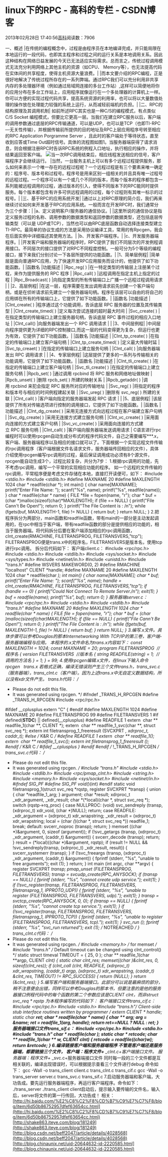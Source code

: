 
# linux下的RPC - 高科的专栏 - CSDN博客

2013年02月28日 17:40:56[高科](https://me.csdn.net/pbymw8iwm)阅读数：7906


一、概述
|在传统的编程概念中，过程是由程序员在本地编译完成，并只能局限在本地运行的一段代码，也即其主程序和过程之间的运行关系是本地调用关系。因此这种结构在网络日益发展的今天已无法适应实际需求。总而言之，传统过程调用模式无法充分利用网络上其他主机的资源（如CPU、 Memory等），也无法提高代码在实体间的共享程度，使得主机资源大量浪费。|
|而本文要介绍的RPC编程，正是很好地解决了传统过程所存在的一系列弊端。通过RPC我们可以充分利用非共享内存的多处理器环境（例如通过局域网连接的多台工作站）,这样可以简便地将你的应用分布在多台工作站上，应用程序就像运行在一个多处理器的计算机上一样。你可以方便的实现过程代码共享，提高系统资源的利用率，也可以将以大量数值处理的操作放在处理能力较强的系统上运行，从而减轻前端机的负担。|
|二、RPC的结构原理及其调用机制|
如前所述RPC其实也是一种C/S的编程模式，有点类似C/S Socket 编程模式，但要比它更高一层。当我们在建立RPC服务以后，客户端的调用参数通过底层的RPC传输通道，可以是UDP，也可以是TCP（也即TI-RPC —无关性传输），并根据传输前所提供的目的地址及RPC上层应用程序号转至相应的RPC Application Porgramme Server ，且此时的客户端处于等待状态，直至收到应答或Time Out超时信号。具体的流程图如图1。当服务器端获得了请求消息，则会根据注册RPC时告诉RPC系统的例程入口地址，执行相应的操作，并将结果返回至客户端。
![](http://zhoulifa.bokee.com/inc/rpc.jpg)当一次RPC调用结束后，相应线程发送相应的信号，客户端程序才会继续运行。
|当然，一台服务主机上可以有多个远程过程提供服务，那么如何来表示一个唯一存在的远程过程呢？一个远程过程是有三个要素来唯一确定的：程序号、版本号和过程号。程序号是用来区别一组相关的并且具有唯一过程号的远程过程。一个程序可以有一个或几个不同的版本，而每个版本的程序都包含一系列能被远程调用的过程，通过版本的引入，使得不同版本下的RPC能同时提供服务。每个版本都包含有许多可供远程调用的过程，每个过程则有其唯一标示的过程号。|
|三、基于RPC的应用系统开发|
|通过以上对RPC原理的简介后，我们再来继续讨论如何来开发基于RPC的应用系统。一般而言在开发RPC时，我们通常分为三个步骤：|
|a、定义说明客户/服务器的通信协议。|
|这里所说的通信协议是指定义服务过程的名称、调用参数的数据类型和返回参数的数据类型，还包括底层传输类型（可以是 UDP或TCP），当然也可以由RPC底层函数自动选择连接类型建立TI-RPC。最简单的协议生成的方法是采用协议编译工具，常用的有Rpcgen，我会在后面实例中详细描述其使用方法。|
|b、开发客户端程序。|
|c、开发服务器端程序。|
|开发客户端和服务器端的程序时，RPC提供了我们不同层次的开发例程调用接口。不同层次的接口提供了对RPC不同程度控制。一般可分为5个等级的编程接口，接下来我们分别讨论一下各层所提供的功能函数。|
|1、简单层例程|
|简单层是面向普通RPC应用，为了快速开发RPC应用服务而设计的，他提供了如下功能函数。|
|函数名
|功能描述
|
|Rpc_reg( )
|在一特定类型的传输层上注册某个过程，来作为提供服务的 RPC 程序
|
|Rpc_call( )
|远程调用在指定主机上指定的过程
|
|Rpc_Broadcast( )
|向指定类型的所有传输端口上广播一个远程过程调用请求
|
|
|2、高层例程|
|在这一层，程序需要在发出调用请求前先创建一个客户端句柄，或是在侦听请求前先建立一个服务器端句柄。程序在该层可以自由的将自己的应用绑在所有的传输端口上，它提供了如下功能函数。|
|函数名
|功能描述
|
|Clnt_create( )
|程序通过这个功能调用，告诉底层 RPC 服务器的位置及其传输类型
|
|Clnt_create_timed( )
|定义每次尝试连接的超时最大时间
|
|Svc_create( )
|在指定类型的传输端口上建立服务器句柄，告诉底层 RPC 事件过程的相应入口地址
|
|Clnt_call()
|向服务器端发出一个 RPC 调用请求
|
|
|3、中间层例程|
|中间层向程序提供更为详细的RPC控制接口,而这一层的代码变得更为复杂，但运行也更为有效，它提供了如下功能函数。|
|函数名
|功能描述
|
|Clnt_tp_create( )
|在指定的传输端口上建立客户端句柄
|
|Clnt_tp_create_timed( )
|定义最大传输时延
|
|Svc_tp_creaet( )
|在指定的传输端口上建立服务句柄
|
|Clnt_call( )
|向服务器端发出 RPC 调用请求
|
|
|4、专家层例程|
|这层提供了更多的一系列与传输相关的功能调用，它提供了如下功能函数。|
|函数名
|功能描述
|
|Clnt_tli_create( )
|在指定的传输端口上建立客户端句柄
|
|Svc_tli_create( )
|在指定的传输端口上建立服务句柄
|
|Rpcb_set( )
|通过调用 rpcbind 将 RPC 服务和网络地址做映射
|
|Rpcb_unset( )
|删除 rpcb_set( ) 所建的映射关系
|
|Rpcb_getaddr( )
|调用 rpcbind 来犯会指定 RPC 服务所对应的传输地址
|
|Svc_reg( )
|将指定的程序和版本号与相应的时间例程建起关联
|
|Svc_ureg( )
|删除有 svc_reg( ) 所建的关联
|
|Clnt_call( )
|客户端向指定的服务器端发起 RPC 请求
|
|
|5、底层例程|
|该层提供了所有对传输选项进行控制的调用接口，它提供了如下功能函数。|
|函数名
|功能描述
|
|Clnt_dg_create( )
|采用无连接方式向远程过程在客户端建立客户句柄
|
|Svc_dg_create( )
|采用无连接方式建立服务句柄
|
|Clnt_vc_create( )
|采用面向连接的方式建立客户句柄
|
|Svc_vc_create( )
|采用面向连接的方式建立 RPC 服务句柄
|
|Clnt_call( )
|客户端向服务器端发送调用请求
|
C语言进行rpc编程时可以使用rpcgen自动生成分布式的程序代码文件，自己之需要编写***.x，客户端、服务器端程序以及相应的接口就可以了。下面根据一个实现远程文件传输的rpc调用程序（客户端根据文件名请求文件，服务器端传回相应的文件），具体介绍使用rpcgen编写rpc调用的过程，最后保证调用成功必须有8个源文件，rpcgen能自动生成3个，过程比较复杂，共分为7步：
1.根据rpc调用的功能，先不考虑rpc调用，编写一个平常的实现相应功能的程序。
如一个远程的文件传输的rpc调用，平常程序便是考虑文件存储在本地，直接打开读便可，如下：
\#include <stdio.h>
\#include <stdlib.h>
\#define MAXNAME 20
\#define MAXLENGTH 1024
char * readfile(char *);
int main()
{
char name[MAXNAME];
printf("Enter File Name: ");
scanf("%s", name);
printf("%s", readfile(name));
}
char * readfile(char * name)
{
FILE *file = fopen(name, "r");
char * buf = (char *)malloc(sizeof(char)*MAXLENGTH);
if (file == NULL)
{
printf("File Cann't Be Open!");
return 0;
}
printf("The File Content is : /n");
while (fgets(buf, MAXLENGTH-1, file) != NULL)
{
return buf;
}
return NULL;
}
2.把程序拆分为两部分，main函数和readfile函数，带有main的一部分是主动发起调用的，在rpc中相当于客户端，带有readfile函数的部分是提供相应的功能的，相当于服务器端。将代码拆分后要在客户端添加相应的rpc调用函数，clnt_create(RMACHINE,
 FILETRANSPROG, FILETRANSVERS,"tcp");
FILETRANSPROG便是trans.x中的程序名，FILETRANSVERS是版本名，使用tcp进行rpc调用。
拆分后代码如下：
客户端client.c：
\#include <rpc/rpc.h>
\#include <stdio.h>
\#include <stdlib.h>
\#include <sys/socket.h>
\#include <sys/types.h>
\#include <netinet/in.h>
\#include <unistd.h>
\#include "trans.h"
\#define WSVERS MAKEWORD(0, 2)
\#define RMACHINE "localhost"
CLIENT *handle;
\#define MAXNAME 20
\#define MAXLENGTH 1024
char * readfile(char *);
int main()
{
char name[MAXNAME];
char * buf;
printf("Enter File Name: ");
scanf("%s", name);
handle = clnt_create(RMACHINE, FILETRANSPROG, FILETRANSVERS,"tcp");
if (handle == 0) {
printf("Could Not Connect To Remote Server./n");
exit(1);
}
buf = readfile(name);
printf("%s", buf);
return 0;
}
服务器端server.c：
\#include <rpc/rpc.h>
\#include <stdio.h>
\#include <stdlib.h>
\#include "trans.h"
\#define MAXNAME 20
\#define MAXLENGTH 1024
char * readfile(char * name)
{
FILE *file = fopen(name, "r");
char * buf = (char *)malloc(sizeof(char)*MAXLENGTH);
if (file == NULL)
{
printf("File Cann't Be Open!");
return 0;
}
printf("The File Content is : /n");
while (fgets(buf, MAXLENGTH-1, file) != NULL)
{
return buf;
}
return NULL;
}
3.编写***.x文件。具体步骤可以参考Douglas的那本Internetworking With TCP/IP的第三卷，客户端-服务器端编程与应用。
本程序的.x文件命名为trans.x内容如下：
const MAXLENGTH = 1024;
const MAXNAME = 20;
program FILETRANSPROG  //程序名
{
version FILETRANSVERS  //版本名
{
string READFILE(string) = 1;  //调用的方法名
} = 1;
} = 99;
4.使用rpcgen编辑.x文件，在linux下输入命令
rpcgen   trans.x
若格式正确，编译无错误则产生三个文件trans.h，trans_svc.c（服务器端），trans_clnt.c（客户端）。因为上述trans.x中无自定义数据结构，所以没有xdr文件产生。
trans.h代码：
/*
* Please do not edit this file.
* It was generated using rpcgen.
*/
\#ifndef _TRANS_H_RPCGEN
\#define _TRANS_H_RPCGEN
\#include <rpc/rpc.h>

\#ifdef __cplusplus
extern "C" {
\#endif
\#define MAXLENGTH 1024
\#define MAXNAME 20
\#define FILETRANSPROG 99
\#define FILETRANSVERS 1
\#if defined(__STDC__) || defined(__cplusplus)
\#define READFILE 1
extern  char ** readfile_1(char **, CLIENT *);
extern  char ** readfile_1_svc(char **, struct svc_req *);
extern int filetransprog_1_freeresult (SVCXPRT *, xdrproc_t, caddr_t);
\#else /* K&R C */
\#define READFILE 1
extern  char ** readfile_1();
extern  char ** readfile_1_svc();
extern int filetransprog_1_freeresult ();
\#endif /* K&R C */
\#ifdef __cplusplus
}
\#endif
\#endif /* !_TRANS_H_RPCGEN */
trans_svc.c代码：
/*
* Please do not edit this file.
* It was generated using rpcgen.
*/
\#include "trans.h"
\#include <stdio.h>
\#include <stdlib.h>
\#include <rpc/pmap_clnt.h>
\#include <string.h>
\#include <memory.h>
\#include <sys/socket.h>
\#include <netinet/in.h>
\#ifndef SIG_PF
\#define SIG_PF void(*)(int)
\#endif
static void
filetransprog_1(struct svc_req *rqstp, register SVCXPRT *transp)
{
union {
char *readfile_1_arg;
} argument;
char *result;
xdrproc_t _xdr_argument, _xdr_result;
char *(*local)(char *, struct svc_req *);
switch (rqstp->rq_proc) {
case NULLPROC:
(void) svc_sendreply (transp, (xdrproc_t) xdr_void, (char *)NULL);
return;
case READFILE:
_xdr_argument = (xdrproc_t) xdr_wrapstring;
_xdr_result = (xdrproc_t) xdr_wrapstring;
local = (char *(*)(char *, struct svc_req *)) readfile_1;
break;
default:
svcerr_noproc (transp);
return;
}
memset ((char *)&argument, 0, sizeof (argument));
if (!svc_getargs (transp, (xdrproc_t) _xdr_argument, (caddr_t) &argument)) {
svcerr_decode (transp);
return;
}
result = (*local)((char *)&argument, rqstp);
if (result != NULL && !svc_sendreply(transp, (xdrproc_t) _xdr_result, result)) {
svcerr_systemerr (transp);
}
if (!svc_freeargs (transp, (xdrproc_t) _xdr_argument, (caddr_t) &argument)) {
fprintf (stderr, "%s", "unable to free arguments");
exit (1);
}
return;
}
int
main (int argc, char **argv)
{
register SVCXPRT *transp;
pmap_unset (FILETRANSPROG, FILETRANSVERS);
transp = svcudp_create(RPC_ANYSOCK);
if (transp == NULL) {
fprintf (stderr, "%s", "cannot create udp service.");
exit(1);
}
if (!svc_register(transp, FILETRANSPROG, FILETRANSVERS, filetransprog_1, IPPROTO_UDP)) {
fprintf (stderr, "%s", "unable to register (FILETRANSPROG, FILETRANSVERS, udp).");
exit(1);
}
transp = svctcp_create(RPC_ANYSOCK, 0, 0);
if (transp == NULL) {
fprintf (stderr, "%s", "cannot create tcp service.");
exit(1);
}
if (!svc_register(transp, FILETRANSPROG, FILETRANSVERS, filetransprog_1, IPPROTO_TCP)) {
fprintf (stderr, "%s", "unable to register (FILETRANSPROG, FILETRANSVERS, tcp).");
exit(1);
}
svc_run ();
fprintf (stderr, "%s", "svc_run returned");
exit (1);
/* NOTREACHED */
}
trans_clnt.c代码：
/*
* Please do not edit this file.
* It was generated using rpcgen.
*/
\#include <memory.h> /* for memset */
\#include "trans.h"
/* Default timeout can be changed using clnt_control() */
static struct timeval TIMEOUT = { 25, 0 };
char **
readfile_1(char **argp, CLIENT *clnt)
{
static char *clnt_res;
memset((char *)&clnt_res, 0, sizeof(clnt_res));
if (clnt_call (clnt, READFILE,
(xdrproc_t) xdr_wrapstring, (caddr_t) argp,
(xdrproc_t) xdr_wrapstring, (caddr_t) &clnt_res,
TIMEOUT) != RPC_SUCCESS) {
return (NULL);
}
return (&clnt_res);
}
5.编写客户端和服务器端接口。此部分可以说是最麻烦的部分，稍不注意便会出错，同样可以参考Douglas的那本书，但要注意的是他的服务器接口例程代码中的每个函数的第二个参数应该是CLIENT *clnt，而非struct svc_req * rqstp
为本程序编写的代码如下：
客户端接口文件trans_cif.c：
\#include <rpc/rpc.h>
\#include <stdio.h>
\#include "trans.h"/* Client-side stub interface routines written by programmer */
extern CLIENT * handle;
static char **ret;
char * readfile(char * name)
{
char ** arg;
arg = &name;
ret = readfile_1(arg, handle);
return ret==NULL ? NULL : *ret;
}
服务器端接口文件trans_sif.c：
\#include <rpc/rpc.h>
\#include <stdio.h>
\#include "trans.h"
char * readfile(char *);
static char * retcode;
char ** readfile_1(char ** w, CLIENT *clnt)
{
retcode = readfile(*(char**)w);
return &retcode;
}
6.编译链接客户端和服务器端程序
不管是客户端还是服务器端，都要链接三个文件，
客户端：程序文件+*** _clnt.c+客户端接口文件。
服务器端：程序文件+*** _svc.c+服务器端接口文件
同时每一段的三个文件都是互相关联的，编译出现错误时，可以根据提示查看三个文件进行debug
命令如下：
gcc -Wall -o trans_client client.c trans_clnt.c trans_cif.c
gcc -Wall -o trans_server server.c trans_svc.c trans_sif.c
7.启动服务器端和客户端，大功告成。要先运行服务器端程序，再运行客户端程序。命令如下：
./trans_server
./trans_client
client启动后，提示输入要传输的文件名，输入后，server将文件的第一行传回，大功告成！
相关：
[http://hi.baidu.com/%E2%C8%C2%F8%CD%B7%C9%E7%C7%F8/blog/item/6d50b86752957dfef63654cc.html](http://hi.baidu.com/%E2%C8%C2%F8%CD%B7%C9%E7%C7%F8/blog/item/6d50b86752957dfef63654cc.html)
[http://shake863.iteye.com/blog/181249](http://shake863.iteye.com/blog/181249)
[http://blog.csdn.net/beff2047/article/details/4028568](http://blog.csdn.net/beff2047/article/details/4028568)
[http://blog.chinaunix.net/uid-20644632-id-2220585.html](http://blog.chinaunix.net/uid-20644632-id-2220585.html)



